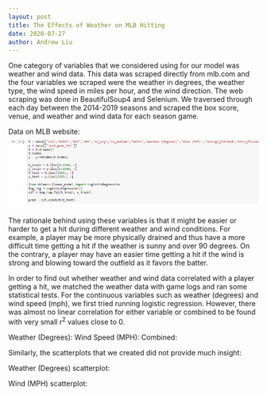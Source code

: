 ```yaml
---
layout: post
title: The Effects of Weather on MLB Hitting
date: 2020-07-27
author: Andrew Liu
---
```


One category of variables that we considered using for our model was weather and wind data.
This data was scraped directly from mlb.com and the four variables we scraped were the
weather in degrees, the weather type, the wind speed in miles per hour, and the wind direction.
The web scraping was done in BeautifulSoup4 and Selenium. We traversed through each day
between the 2014-2019 seasons and scraped the box score, venue, and weather and wind data
for each season game.

Data on MLB website:
![python code](./images/python0.png "py1")

The rationale behind using these variables is that it might be easier or harder to get a hit during
different weather and wind conditions. For example, a player may be more physically drained
and thus have a more difficult time getting a hit if the weather is sunny and over 90 degrees. On
the contrary, a player may have an easier time getting a hit if the wind is strong and blowing
toward the outfield as it favors the batter.

In order to find out whether weather and wind data correlated with a player getting a hit, we
matched the weather data with game logs and ran some statistical tests. For the continuous
variables such as weather (degrees) and wind speed (mph), we first tried running logistic
regression. However, there was almost no linear correlation for either variable or combined to
be found with very small r<sup>2</sup>  values close to 0.

Weather (Degrees): 
Wind Speed (MPH):
Combined:

Similarly, the scatterplots that we created did not provide much insight:

Weather (Degrees) scatterplot:

Wind (MPH) scatterplot: